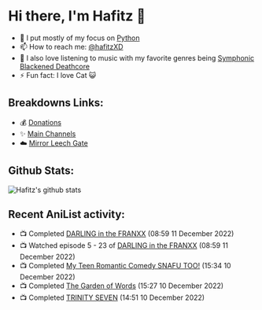 # Hi there, I'm Hafitz 👋
- 🐍 I put mostly of my focus on [Python](https://python.org)
- 📫 How to reach me: [@hafitzXD](https://t.me/hafitzXD)
- 🎵 I also love listening to music with my favorite genres being [Symphonic Blackened Deathcore](https://youtu.be/qyYmS_iBcy4)
- ⚡ Fun fact: I love Cat 😺

## Breakdowns Links:
- 💰 [Donations](https://t.me/TheBreakdowns/2)
- ✨ [Main Channels](https://t.me/TheBreakdowns)
- ☁️ [Mirror Leech Gate](https://t.me/BreakdownsGate)

## Github Stats:
![Hafitz's github stats](https://github-readme-stats.vercel.app/api?username=breakdowns&show_icons=true&count_private=true&bg_color=00000000&text_color=777)

## Recent AniList activity:
<!-- ANILIST_ACTIVITY:start -->

-   📺 Completed [DARLING in the FRANXX](https://anilist.co/anime/99423) (08:59 11 December 2022)
-   📺 Watched episode 5 - 23 of [DARLING in the FRANXX](https://anilist.co/anime/99423) (08:59 11 December 2022)
-   📺 Completed [My Teen Romantic Comedy SNAFU TOO!](https://anilist.co/anime/20698) (15:34 10 December 2022)
-   📺 Completed [The Garden of Words](https://anilist.co/anime/16782) (15:27 10 December 2022)
-   📺 Completed [TRINITY SEVEN](https://anilist.co/anime/20631) (14:51 10 December 2022)

<!-- ANILIST_ACTIVITY:end -->
